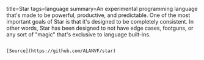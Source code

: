 title=Star
tags=language
summary=An experimental programming language that's made to be powerful, productive, and predictable. One of the most important goals of Star is that it's designed to be completely consistent. In other words, Star has been designed to not have edge cases, footguns, or any sort of "magic" that's exclusive to language built-ins.
~~~~~~

[Source](https://github.com/ALANVF/star)

